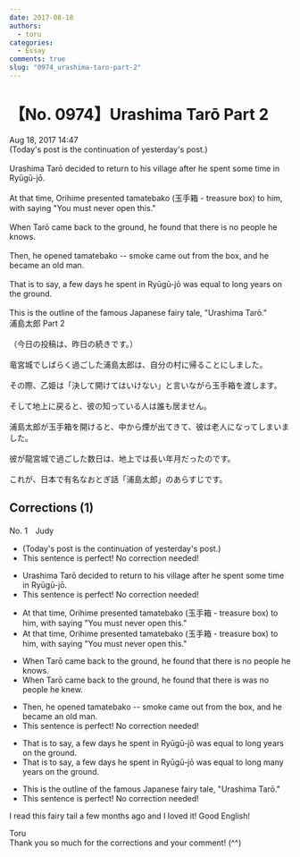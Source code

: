 ```yaml
---
date: 2017-08-18
authors:
  - toru
categories:
  - Essay
comments: true
slug: "0974_urashima-taro-part-2"
---
```


# 【No. 0974】Urashima Tarō Part 2
<div class="date">Aug 18, 2017 14:47</div>
<div id="post"><div id="body_show_ori">
(Today's post is the continuation of yesterday's post.)<br/><br/>Urashima Tarō decided to return to his village after he spent some time in Ryūgū-jō.<br/><br/>At that time, Orihime presented tamatebako (玉手箱 - treasure box) to him, with saying "You must never open this."<br/><br/>When Tarō came back to the ground, he found that there is no people he knows.<br/><br/>Then, he opened tamatebako -- smoke came out from the box, and he became an old man. <br/><br/>That is to say, a few days he spent in Ryūgū-jō was equal to long years on the ground.<br/><br/>This is the outline of the famous Japanese fairy tale, "Urashima Tarō."
</div></div>

<!-- more -->

<div id="post_ja"><div id="body_show_mo">
浦島太郎 Part 2<br/><br/>（今日の投稿は、昨日の続きです。）<br/><br/>竜宮城でしばらく過ごした浦島太郎は、自分の村に帰ることにしました。<br/><br/>その際、乙姫は「決して開けてはいけない」と言いながら玉手箱を渡します。<br/><br/>そして地上に戻ると、彼の知っている人は誰も居ません。<br/><br/>浦島太郎が玉手箱を開けると、中から煙が出てきて、彼は老人になってしまいました。<br/><br/>彼が龍宮城で過ごした数日は、地上では長い年月だったのです。<br/><br/>これが、日本で有名なおとぎ話「浦島太郎」のあらすじです。
</div></div>

## Corrections (1)
<div id="block"><div class="first_name"> No. 1　<span class="just_name">Judy</span></div><div id="block2">
<ul class="correction_field">
<li class="incorrect">(Today's post is the continuation of yesterday's post.)</li>
<li class="corrected perfect">This sentence is perfect! No correction needed!</li>
</ul>
<ul class="correction_field">
<li class="incorrect">Urashima Tarō decided to return to his village after he spent some time in Ryūgū-jō.</li>
<li class="corrected perfect">This sentence is perfect! No correction needed!</li>
</ul>
<ul class="correction_field">
<li class="incorrect">At that time, Orihime presented tamatebako (玉手箱 - treasure box) to him, with saying "You must never open this."</li>
<li class="corrected correct">
At that time, Orihime presented tamatebako (玉手箱 - treasure box) to him, <span class="sline">with</span> saying "You must never open this."
</li>
</ul>
<ul class="correction_field">
<li class="incorrect">When Tarō came back to the ground, he found that there is no people he knows.</li>
<li class="corrected correct">
When Tarō came back to the ground, he found that there <span class="sline">is</span> <span class="f_blue">was</span> no people he kn<span class="f_blue">ew</span>.
</li>
</ul>
<ul class="correction_field">
<li class="incorrect">Then, he opened tamatebako -- smoke came out from the box, and he became an old man.</li>
<li class="corrected perfect">This sentence is perfect! No correction needed!</li>
</ul>
<ul class="correction_field">
<li class="incorrect">That is to say, a few days he spent in Ryūgū-jō was equal to long years on the ground.</li>
<li class="corrected correct">
That is to say, a few days he spent in Ryūgū-jō was equal to <span class="sline">long</span> <span class="f_blue">many</span> years on the ground.
</li>
</ul>
<ul class="correction_field">
<li class="incorrect">This is the outline of the famous Japanese fairy tale, "Urashima Tarō."</li>
<li class="corrected perfect">This sentence is perfect! No correction needed!</li>
</ul>
<p class="comment_small">
 I read this fairy tail a few months ago and I loved it! Good English!
</p>

</div><div class="name"><span class="just_name">Toru</span><br>
Thank you so much for the corrections and your comment! (^^)
</div>
</div>
